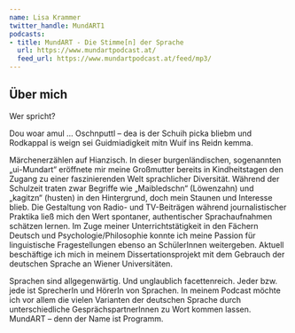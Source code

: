 ```yaml
---
name: Lisa Krammer
twitter_handle: MundART1
podcasts:
- title: MundART - Die Stimme[n] der Sprache
  url: https://www.mundartpodcast.at/
  feed_url: https://www.mundartpodcast.at/feed/mp3/
---
```


## Über mich

Wer spricht?

Dou woar amul … Oschnputtl – dea is der Schuih picka bliebm und Rodkappal is weign sei Guidmiadigkeit
mitn Wuif ins Reidn kemma.

Märchenerzählen auf Hianzisch. In dieser burgenländischen, sogenannten „ui-Mundart“ eröffnete mir
meine Großmutter bereits in Kindheitstagen den Zugang zu einer faszinierenden Welt sprachlicher
Diversität. Während der Schulzeit traten zwar Begriffe wie „Maibledschn“ (Löwenzahn) und „kagitzn“
(husten) in den Hintergrund, doch mein Staunen und Interesse blieb. Die Gestaltung von Radio- und
TV-Beiträgen während journalistischer Praktika ließ mich den Wert spontaner, authentischer
Sprachaufnahmen schätzen lernen. Im Zuge meiner Unterrichtstätigkeit in den Fächern Deutsch und
Psychologie/Philosophie konnte ich meine Passion für linguistische Fragestellungen ebenso an
SchülerInnen weitergeben. Aktuell beschäftige ich mich in meinem Dissertationsprojekt mit dem
Gebrauch der deutschen Sprache an Wiener Universitäten.

Sprachen sind allgegenwärtig. Und unglaublich facettenreich. Jeder bzw. jede ist SprecherIn und
HörerIn von Sprachen. In meinem Podcast möchte ich vor allem die vielen Varianten der deutschen
Sprache durch unterschiedliche GesprächspartnerInnen zu Wort kommen lassen. MundART – denn der Name
ist Programm.